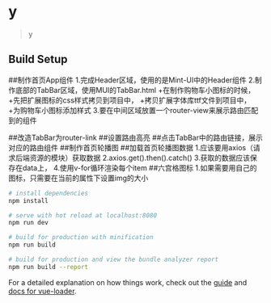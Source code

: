 # y

> y

## Build Setup

##制作首页App组件
1.完成Header区域，使用的是Mint-UI中的Header组件
2.制作底部的TabBar区域，使用MUI的TabBar.html
 +在制作购物车小图标的时候，
    +先把扩展图标的css样式拷贝到项目中，
    +拷贝扩展字体库ttf文件到项目中，
    +为购物车小图标添加样式
3.要在中间区域放置一个router-view来展示路由匹配到的组件

##改造TabBar为router-link
##设置路由高亮
##点击TabBar中的路由链接，展示对应的路由组件
##制作首页轮播图
##加载首页轮播图数据
1.应该要用axios（请求后端资源的模块）获取数据
2.axios.get().then().catch()
3.获取的数据应该保存在data上，
4.使用v-for循环渲染每个item
##六宫格图标
1.如果需要用自己的图标，只需要在当前的属性下设置img的大小
``` bash
# install dependencies
npm install

# serve with hot reload at localhost:8080
npm run dev

# build for production with minification
npm run build

# build for production and view the bundle analyzer report
npm run build --report
```




For a detailed explanation on how things work, check out the [guide](http://vuejs-templates.github.io/webpack/) and [docs for vue-loader](http://vuejs.github.io/vue-loader).
